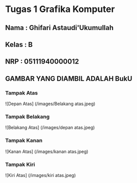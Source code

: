 # Tugas 1 Grafika Komputer
## Nama : Ghifari Astaudi'Ukumullah
## Kelas : B
## NRP : 05111940000012

## GAMBAR YANG DIAMBIL ADALAH BukU
### Tampak Atas
![Depan Atas] (/images/Belakang atas.jpeg)
### Tampak Belakang
![Belakang Atas] (/images/depan atas.jpeg)
### Tampak Kanan
![Kanan Atas] (/images/kanan atas.jpeg)
### Tampak Kiri
![Kiri Atas] (/images/kiri atas.jpeg)
